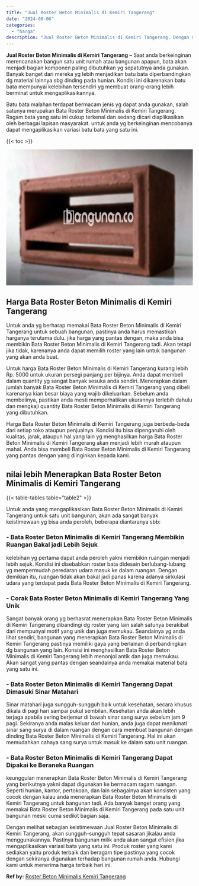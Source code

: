```yaml
---
title: "Jual Roster Beton Minimalis di Kemiri Tangerang"
date: "2024-08-06"
categories: 
  - "harga"
description: "Jual Roster Beton Minimalis di Kemiri Tangerang. Dengan melihat sebagian keistimewaan Jual Roster Beton Minimalis di Kemiri Tangerang, akan sungguh-sungguh t..."
---
```


**Jual Roster Beton Minimalis di Kemiri Tangerang** – Saat anda berkeinginan merencanakan bangun satu unit rumah atau bangunan apapun, bata akan menjadi bagian komponen paling dibutuhkan yg sepatutnya anda gunakan. Banyak banget dari mereka yg lebih menjadikan batu bata diperbandingkan dg material lainnya sbg dinding pada hunian. Kondisi ini dikarenakan batu bata mempunyai kelebihan tersendiri yg membuat orang-orang lebih berminat untuk mengaplikasikannya.

Batu bata malahan terdapat bermacam jenis yg dapat anda gunakan, salah satunya merupakan Bata Roster Beton Minimalis di Kemiri Tangerang. Ragam bata yang satu ini cukup terkenal dan sedang dicari diaplikasikan oleh berbagai lapisan masyarakat. untuk anda yg berkeinginan mencobanya dapat mengaplikasikan variasi batu bata yang satu ini.

{{< toc >}}

![Jual Roster Beton Minimalis di Kemiri Tangerang](/images/bata-roster-minimalis-39.png)

## Harga Bata Roster Beton Minimalis di Kemiri Tangerang

Untuk anda yg berharap memakai Bata Roster Beton Minimalis di Kemiri Tangerang untuk sebuah bangunan, pastinya anda harus memastikan harganya terutama dulu. jika harga yang pantas dengan, maka anda bisa membikin Bata Roster Beton Minimalis di Kemiri Tangerang tadi. Akan tetapi jika tidak, karenanya anda dapat memilih roster yang lain untuk bangunan yang akan anda buat.

Untuk harga Bata Roster Beton Minimalis di Kemiri Tangerang kurang lebih Rp. 5000 untuk ukuran persegi panjang per bijinya. Anda dapat membeli dalam quantity yg sangat banyak sesuka anda sendiri. Menerapkan dalam jumlah banyak Bata Roster Beton Minimalis di Kemiri Tangerang yang dibeli karenanya kian besar biaya yang wajib dikeluarkan. Sebelum anda membelinya, pastikan anda mesti memperhatikan ukurannya terlebih dahulu dan mengkaji quantity Bata Roster Beton Minimalis di Kemiri Tangerang yang dibutuhkan.

Harga Bata Roster Beton Minimalis di Kemiri Tangerang juga berbeda-beda dari setiap toko ataupun penjualnya. Kondisi itu bisa dipengaruhi oleh kualitas, jarak, ataupun hal yang lain yg menghasilkan harga Bata Roster Beton Minimalis di Kemiri Tangerang akan menjadi lebih murah ataupun mahal. Anda bisa membeli Bata Roster Beton Minimalis di Kemiri Tangerang yang pantas dengan yang diinginkan kepada kami.

## nilai lebih Menerapkan Bata Roster Beton Minimalis di Kemiri Tangerang

{{< table-tables table="table2" >}}

Untuk anda yang mengaplikasikan Bata Roster Beton Minimalis di Kemiri Tangerang untuk satu unit bangunan, akan ada sangat banyak keistimewaan yg bisa anda peroleh, beberapa diantaranya sbb:

### \- Bata Roster Beton Minimalis di Kemiri Tangerang Membikin Ruangan Bakal jadi Lebih Sejuk

kelebihan yg pertama dapat anda peroleh yakni membikin ruangan menjadi lebih sejuk. Kondisi ini disebabkan roster bata didesain berlubang-lubang yg mempermudah peredaran udara masuk ke dalam ruangan. Dengan demikian itu, ruangan tidak akan bakal jadi panas karena adanya sirkulasi udara yang terdapat pada Bata Roster Beton Minimalis di Kemiri Tangerang.

### \- Corak Bata Roster Beton Minimalis di Kemiri Tangerang Yang Unik

Sangat banyak orang yg berhasrat menerapkan Bata Roster Beton Minimalis di Kemiri Tangerang dibandingi dg roster yang lain salah satunya berakibat dari mempunyai motif yang unik dan juga memukau. Seandainya yg anda lihat sendiri, bangunan yang menerapkan Bata Roster Beton Minimalis di Kemiri Tangerang pastinya memiliki gaya yang berlainan diperbandingkan dg bangunan yang lain. Konsisi ini menghasilkan Bata Roster Beton Minimalis di Kemiri Tangerang lebih menonjol antik dan juga memukau. Akan sangat yang pantas dengan seandainya anda memakai material bata yang satu ini.

### \- Bata Roster Beton Minimalis di Kemiri Tangerang Dapat Dimasuki Sinar Matahari

Sinar matahari juga sungguh-sungguh baik untuk kesehatan, secara khusus dikala di pagi hari sampai pukul sembilan. Kesehatan anda akan lebih terjaga apabila sering berjemur di bawah sinar sang surya sebelum jam 9 pagi. Sekiranya anda malas keluar dari hunian, anda juga dapat menikmati sinar sang surya di dalam ruangan dengan cara membuat bangunan dengan dinding Bata Roster Beton Minimalis di Kemiri Tangerang. Hal ini akan memudahkan cahaya sang surya untuk masuk ke dalam satu unit ruangan.

### \- Bata Roster Beton Minimalis di Kemiri Tangerang Dapat Dipakai ke Beraneka Ruangan

keunggulan menerapkan Bata Roster Beton Minimalis di Kemiri Tangerang yang berikutnya yakni dapat digunakan ke bermacam ragam ruangan. Seperti hunian, kantor, pertokoan, dan lain sebagainya akan konsisten yang cocok dengan kalau anda menerapkan Bata Roster Beton Minimalis di Kemiri Tangerang untuk bangunan tadi. Ada banyak banget orang yang memakai Bata Roster Beton Minimalis di Kemiri Tangerang pada satu unit bangunan meski cuma sedikit bagian saja.

Dengan melihat sebagian keistimewaan Jual Roster Beton Minimalis di Kemiri Tangerang, akan sungguh-sungguh tepat sasaran jikalau anda menggunakannya. Pastinya bangunan milik anda akan sangat efisien jika mengaplikasikan variasi bata yang satu ini. Produk roster yang kami sediakan yaitu produk terbaik dan beragam tipe pastinya yang cocok dengan sekiranya digunakan terhadap bangunan rumah anda. Hubungi kami untuk menerima harga terbaik hari ini.

**Ref by:** [Roster Beton Minimalis Kemiri Tangerang](https://id.wikipedia.org/wiki/Roster)
